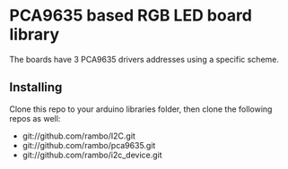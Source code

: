 # PCA9635 based RGB LED board library

The boards have 3 PCA9635 drivers addresses using a specific scheme.

## Installing

Clone this repo to your arduino libraries folder, then clone the following repos as well:

  * git://github.com/rambo/I2C.git
  * git://github.com/rambo/pca9635.git
  * git://github.com/rambo/i2c_device.git
